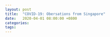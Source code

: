 ```yaml
---
layout: post
title:  "COVID-19: Obersations from Singapore"
date:   2020-04-01 08:00:00 +0800
categories: 
tags: 
---
```



